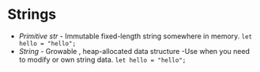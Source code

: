# Strings

- _Primitive str_ - Immutable fixed-length string somewhere in memory.
  `let hello = "hello";`
- _String_ - Growable , heap-allocated data structure -Use when you need to modify or own string data.
  `let hello = "hello";`
